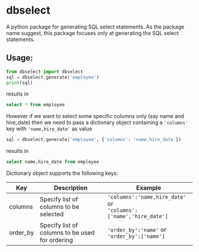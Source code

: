 # dbselect
A python package for generating SQL select statements. As the package name suggest, this package focuses only at generating the SQL select statements. 

## Usage:

```python
from dbselect import dbselect
sql = dbselect.generate('employee')
print(sql)
```
results in 

```sql
select * from employee
```

However if we want to select some specific columns only (say name and hire_date) then we need to pass a dictionary object containing a `'columns'` key with `'name,hire_date'` as value 

```python
sql = dbselect.generate('employee', {'columns': 'name,hire_date'})
```
results in 

```sql
select name,hire_date from employee
```

Dictionary object supports the following keys:

Key | Description | Example
----|-------------|---------
columns | Specify list of columns to be selected | `'columns':'name,hire_date'` or <br> `'columns':['name','hire_date']`
order_by | Specify list of columns to be used for ordering | `'order_by':'name'` or <br> `'order_by':['name']`


